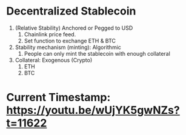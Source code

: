 # Decentralized Stablecoin
1. (Relative Stability) Anchored or Pegged to USD
    1. Chainlink price feed.
    2. Set function to exchange ETH & BTC
2. Stability mechanism (minting): Algorithmic
    1. People can only mint the stablecoin with enough collateral
3. Collateral: Exogenous (Crypto)
    1. ETH
    2. BTC
    
# Current Timestamp: https://youtu.be/wUjYK5gwNZs?t=11622
